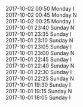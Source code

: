 2017-10-02 00:50 Monday  I  
2017-10-02 00:45 Monday  N  
2017-10-02 00:25 Monday  I  
2017-10-01 23:40 Sunday  N  
2017-10-01 23:35 Sunday  I  
2017-10-01 23:10 Sunday  N  
2017-10-01 23:05 Sunday  I  
2017-10-01 23:00 Sunday  N  
2017-10-01 22:45 Sunday  I  
2017-10-01 22:40 Sunday  N  
2017-10-01 22:30 Sunday  I  
2017-10-01 22:25 Sunday  N  
2017-10-01 19:30 Sunday  I  
2017-10-01 19:15 Sunday  N  
2017-10-01 18:05 Sunday  I  
